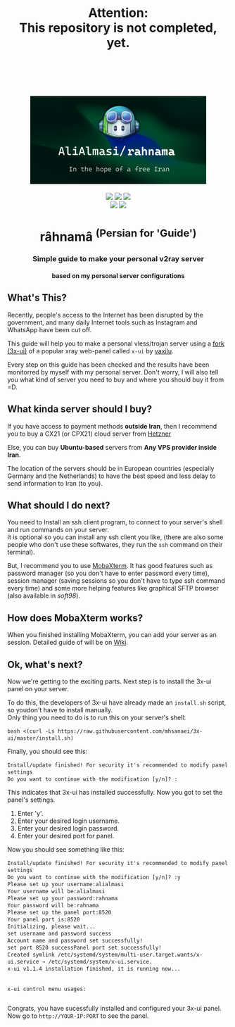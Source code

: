 <h1 align="center">Attention:<br>This repository is not completed, yet.</h1>
<br>
<br>
<br>
<br>
<br>
<div align="center">
<img src="./other_files/rahnama.png" height="200"><br><br>
<a href="https://github.com/AliAlmasi/rahnama"><img src="https://komarev.com/ghpvc/?username=alialmasi-rahnama&color=2c7862&style=flat-square&label=Visits"></a>
<a href="https://github.com/AliAlmasi/rahnama/stargazers"><img src="https://img.shields.io/github/stars/alialmasi/rahnama.svg?style=flat-square&label=Stars&maxAge=2592000&color=1b727d"></a>
<a href="https://github.com/AliAlmasi/rahnama"><img src="https://img.shields.io/github/license/alialmasi/rahnama.svg?style=flat-square&label=License&maxAge=2592000&color=155b64"></a>
<br>
<a href="https://github.com/AliAlmasi/rahnama/issues"><img src="https://img.shields.io/badge/Ask%20quesions%20in-Issues-146264.svg?style=flat-square"></a>
<a href="https://github.com/AliAlmasi/rahnama/graphs/commit-activity"><img src="https://img.shields.io/badge/Maintained%3F-yes-009458.svg?style=flat-square"></a>
<h1>râhnamâ <sup>(Persian for 'Guide')</sup></h1>
<h3>Simple guide to make your personal v2ray server</h3>
<h4>based on my personal server configurations</h4>
</div>
<h2>What's This?</h2>
<p>Recently, people's access to the Internet has been disrupted by the government, and many daily Internet tools such as Instagram and WhatsApp have been cut off.</p>
<p>This guide will help you to make a personal vless/trojan server using a <a href="https://github.com/MHSanaei/3x-ui/">fork (3x-ui)</a> of a popular xray web-panel called <code>x-ui</code> by <a href="https://github.com/vaxilu/x-ui">vaxilu</a>.</p>
<p>Every step on this guide has been checked and the results have been monitorred by myself with my personal server. Don't worry, I will also tell you what kind of server you need to buy and where you should buy it from =D.</p>
<h2>What kinda server should I buy?</h2>
<p>If you have access to payment methods <b>outside Iran</b>, then I recommend you to buy a CX21 (or CPX21) cloud server from <a href="https://www.hetzner.com/cloud#:~:text=5.18%20/%20mo-,CX21,-vCPU">Hetzner</a></p>
<p>Else, you can buy <b>Ubuntu-based</b> servers from <b>Any VPS provider inside Iran</b>.</p>
<p>The location of the servers should be in European countries (especially Germany and the Netherlands) to have the best speed and less delay to send information to Iran (to you).</p>
<h2>What should I do next?</h2>
<p>You need to Install an ssh client program, to connect to your server's shell and run commands on your server.<br>It is optional so you can install any ssh client you like, (there are also some people who don't use these softwares, they run the <code>ssh</code> command on their terminal).</p>
<p>But, I recommend you to use <a href="https://mobaxterm.mobatek.net/">MobaXterm</a>. It has good features such as password manager (so you don't have to enter password every time), session manager (saving sessions so you don't have to type ssh command every time) and some more helping features like graphical SFTP browser (also available in <em>soft98</em>).</p>
<h2>How does MobaXterm works?</h2>
<p>When you finished installing MobaXterm, you can add your server as an session. Detailed guide of will be on <a href="https://github.com/AliAlmasi/rahnama/wiki">Wiki</a>.</p>
<h2>Ok, what's next?</h2>
<p>Now we're getting to the exciting parts. Next step is to install the 3x-ui panel on your server.</p>
<p>To do this, the developers of 3x-ui have already made an <code>install.sh</code> script, so youdon't have to install manually.<br>Only thing you need to do is to run this on your server's shell:</p><pre><code>bash <(curl -Ls https://raw.githubusercontent.com/mhsanaei/3x-ui/master/install.sh)</code></pre>
<p>Finally, you should see this:</p>
<pre><code>Install/update finished! For security it's recommended to modify panel settings
Do you want to continue with the modification [y/n]? :</code></pre>
<p>This indicates that 3x-ui has installed successfully. Now you got to set the panel's settings.</p>
<ol>
<li>Enter 'y'.</li>
<li>Enter your desired login username.</li>
<li>Enter your desired login password.</li>
<li>Enter your desired port for panel.</li>
</ol>
<p>Now you should see something like this:</p>
<pre><code>Install/update finished! For security it's recommended to modify panel settings
Do you want to continue with the modification [y/n]? :y
Please set up your username:alialmasi
Your username will be:alialmasi
Please set up your password:rahnama
Your password will be:rahnama
Please set up the panel port:8520
Your panel port is:8520
Initializing, please wait...
set username and password success
Account name and password set successfully!
set port 8520 successPanel port set successfully!
Created symlink /etc/systemd/system/multi-user.target.wants/x-ui.service → /etc/systemd/system/x-ui.service.
x-ui v1.1.4 installation finished, it is running now...

x-ui control menu usages:</code></pre>
<p>Congrats, you have sucessfully installed and configured your 3x-ui panel.<br>Now go to <code>http://YOUR-IP:PORT</code> to see the panel.</p>